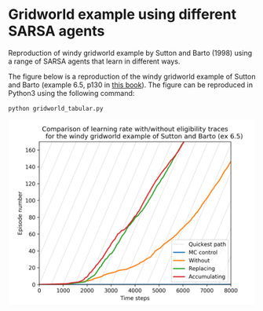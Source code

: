 # Gridworld example using different SARSA agents

Reproduction of windy gridworld example by Sutton and Barto (1998) using a range of SARSA agents that learn in different ways.  


The figure below is a reproduction of the windy gridworld example of Sutton and Barto (example 6.5, p130 in [this book](https://drive.google.com/file/d/1opPSz5AZ_kVa1uWOdOiveNiBFiEOHjkG/view)).  The figure can be reproduced in Python3 using the following command: 

```bash
python gridworld_tabular.py
```


![./graphics/gridworld_comparison_seed_2020.png](./graphics/gridworld_comparison_seed_2020.png)
